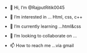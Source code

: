 - 👋 Hi, I’m @RajputRitik0045
- 👀 I’m interested in ... Html, css, c++

- 🌱 I’m currently learning ...html&css
- 💞️ I’m looking to collaborate on ...
- 📫 How to reach me ...via gmail

<!---
RajputRitik0045/RajputRitik0045 is a ✨ special ✨ repository because its `README.md` (this file) appears on your GitHub profile.
You can click the Preview link to take a look at your changes.
--->
